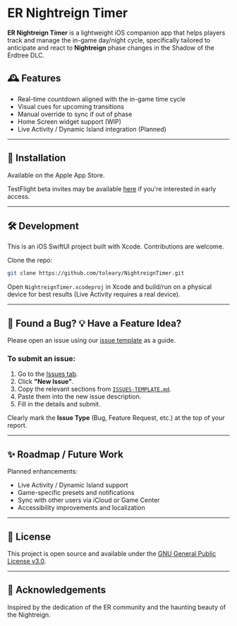 

# ER Nightreign Timer

**ER Nightreign Timer** is a lightweight iOS companion app that helps players track and manage the in-game day/night cycle, specifically tailored to anticipate and react to **Nightreign** phase changes in the Shadow of the Erdtree DLC.

## 🕰️ Features

- Real-time countdown aligned with the in-game time cycle
- Visual cues for upcoming transitions
- Manual override to sync if out of phase
- Home Screen widget support (WIP)
- Live Activity / Dynamic Island integration (Planned)

---

## 📲 Installation

Available on the Apple App Store.

TestFlight beta invites may be available [here](https://github.com/toleary/NightreignTimer) if you're interested in early access.

---

## 🛠 Development

This is an iOS SwiftUI project built with Xcode. Contributions are welcome.

Clone the repo:

```bash
git clone https://github.com/toleary/NightreignTimer.git
```

Open `NightreignTimer.xcodeproj` in Xcode and build/run on a physical device for best results (Live Activity requires a real device).

---

## 🐛 Found a Bug? 💡 Have a Feature Idea?

Please open an issue using our [issue template](./ISSUES-TEMPLATE.md) as a guide.

### To submit an issue:

1. Go to the [Issues tab](https://github.com/toleary/NightreignTimer/issues).
2. Click **"New Issue"**.
3. Copy the relevant sections from [`ISSUES-TEMPLATE.md`](./ISSUES-TEMPLATE.md).
4. Paste them into the new issue description.
5. Fill in the details and submit.

Clearly mark the **Issue Type** (Bug, Feature Request, etc.) at the top of your report.

---

## ✨ Roadmap / Future Work

Planned enhancements:
- Live Activity / Dynamic Island support
- Game-specific presets and notifications
- Sync with other users via iCloud or Game Center
- Accessibility improvements and localization

---

## 📄 License

This project is open source and available under the [GNU General Public License v3.0](LICENSE.md).

---

## 🙏 Acknowledgements

Inspired by the dedication of the ER community and the haunting beauty of the Nightreign.
